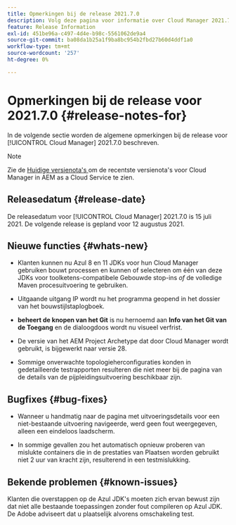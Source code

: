 ```yaml
---
title: Opmerkingen bij de release 2021.7.0
description: Volg deze pagina voor informatie over Cloud Manager 2021.7.0.
feature: Release Information
exl-id: 451be96a-c497-4d4e-b98c-5561062de9a4
source-git-commit: ba08da1b25a1f9ba8bc954b2fbd27b60d4ddf1a0
workflow-type: tm+mt
source-wordcount: '257'
ht-degree: 0%

---
```


# Opmerkingen bij de release voor 2021.7.0 {#release-notes-for}

In de volgende sectie worden de algemene opmerkingen bij de release voor [!UICONTROL Cloud Manager] 2021.7.0 beschreven.

>[!NOTE]
>Zie de [ Huidige versienota&#39;s ](https://experienceleague.adobe.com/en/docs/experience-manager-cloud-service/content/release-notes/cloud-manager/current#getting-access) om de recentste versienota&#39;s voor Cloud Manager in AEM as a Cloud Service te zien.

## Releasedatum {#release-date}

De releasedatum voor [!UICONTROL Cloud Manager] 2021.7.0 is 15 juli 2021.
De volgende release is gepland voor 12 augustus 2021.

## Nieuwe functies {#whats-new}

* Klanten kunnen nu Azul 8 en 11 JDKs voor hun Cloud Manager gebruiken bouwt processen en kunnen of selecteren om één van deze JDKs voor toolketens-compatibele Gebouwde stop-ins *of* de volledige Maven procesuitvoering te gebruiken.

* Uitgaande uitgang IP wordt nu het programma geopend in het dossier van het bouwstijlstaplogboek.

* **beheert de knopen van het Git** is nu hernoemd aan **Info van het Git van de Toegang** en de dialoogdoos wordt nu visueel verfrist.

* De versie van het AEM Project Archetype dat door Cloud Manager wordt gebruikt, is bijgewerkt naar versie 28.

* Sommige onverwachte topologieherconfiguraties konden in gedetailleerde testrapporten resulteren die niet meer bij de pagina van de details van de pijpleidingsuitvoering beschikbaar zijn.

## Bugfixes {#bug-fixes}

* Wanneer u handmatig naar de pagina met uitvoeringsdetails voor een niet-bestaande uitvoering navigeerde, werd geen fout weergegeven, alleen een eindeloos laadscherm.

* In sommige gevallen zou het automatisch opnieuw proberen van mislukte containers die in de prestaties van Plaatsen worden gebruikt niet 2 uur van kracht zijn, resulterend in een testmislukking.

## Bekende problemen {#known-issues}

Klanten die overstappen op de Azul JDK&#39;s moeten zich ervan bewust zijn dat niet alle bestaande toepassingen zonder fout compileren op Azul JDK. De Adobe adviseert dat u plaatselijk alvorens omschakeling test.
